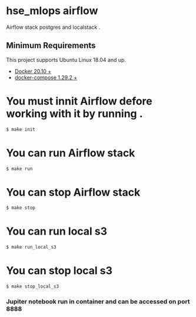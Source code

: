 # hse_mlops airflow 
Airflow stack postgres and localstack .

## Minimum Requirements
This project supports Ubuntu Linux 18.04 and up. 
- [Docker 20.10 +](https://docs.docker.com/)
- [docker-compose  1.29.2 + ](https://docs.docker.com/compose/)

 # You must innit Airflow defore working with it by running . 

```bash
$ make init 
```
# You can run Airflow stack 

```bash
$ make run 
```

# You can stop Airflow stack 

```bash
$ make stop
```

# You can run local s3
```bash
$ make run_local_s3
```

# You can stop local s3
```bash
$ make stop_local_s3
```

### Jupiter notebook run in container and can be accessed on port 8888

 
